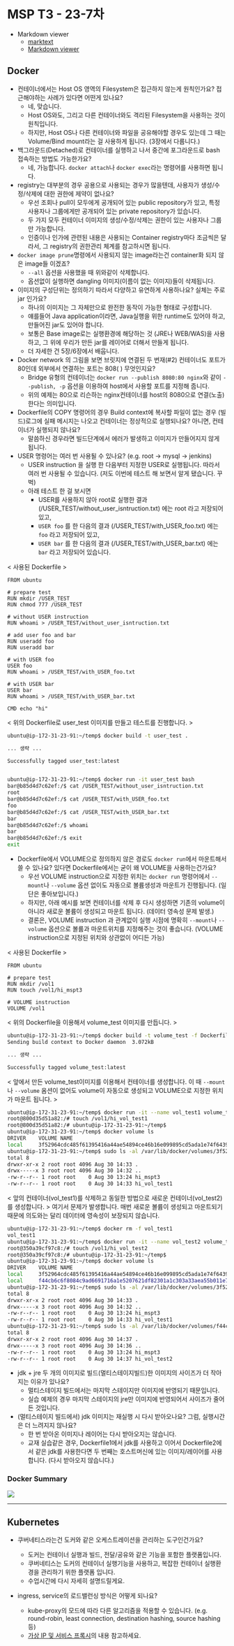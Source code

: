 # MSP T3 - 23-7차

* Markdown viewer
  * [marktext](https://github.com/marktext/marktext)
  * [Markdown viewer](https://chrome.google.com/webstore/detail/markdown-viewer/ckkdlimhmcjmikdlpkmbgfkaikojcbjk?utm\_source=ext\_app\_menu)

## Docker

* 컨테이너에서는 Host OS 영역의 Filesystem은 접근하지 않는게 원칙인가요? 접근해야하는 사례가 있다면 어떤게 있나요?
  * 네, 맞습니다.
  * Host OS와도, 그리고 다른 컨테이너와도 격리된 Filesystem을 사용하는 것이 원칙입니다.
  * 하지만, Host OS나 다른 컨테이너와 파일을 공유해야할 경우도 있는데 그 때는 Volume/Bind mount라는 걸 사용하게 됩니다. (3장에서 다룹니다.)
* 백그라운드(Detached)로 컨테이너를 실행하고 나서 중간에 포그라운드로 bash 접속하는 방법도 가능한가요?
  * 네, 가능합니다. `docker attach`나 `docker exec`라는 명령어를 사용하면 됩니다.
* registry는 대부분의 경우 공용으로 사용되는 경우가 많을텐데, 사용자가 생성/수정/삭제에 대한 권한에 제약이 없나요?
  * 우선 조회나 pull이 모두에게 공개되어 있는 public repository가 있고, 특정 사용자나 그룹에게만 공개되어 있는 private repository가 있습니다.
  * 두 가지 모두 컨테이너 이미지의 생성/수정/삭제는 권한이 있는 사용자나 그룹만 가능합니다.
  * 인증이나 인가에 관련된 내용은 사용되는 Container registry마다 조금씩은 달라서, 그 registry의 권한관리 체계를 참고하시면 됩니다.
* `docker image prune`명령에서 사용되지 않는 image라는건 container화 되지 않은 image들 이겠죠?
  * `--all` 옵션을 사용했을 때 위와같이 삭제합니다.
  * 옵션없이 실행하면 dangling 이미지(이름이 없는 이미지)들이 삭제됩니다.
* 이미지의 구성단위는 정의하기 따라서 다양하고 유연하게 사용하나요? 실체는 주로 jar 인가요?
  * 하나의 이미지는 그 자체만으로 완전한 동작이 가능한 형태로 구성합니다.
  * 얘를들어 Java application이라면, Java실행을 위한 runtime도 있어야 하고, 만들어진 jar도 있어야 합니다.
  * 보통은 Base image로는 실행환경에 해당하는 것 (JRE나 WEB/WAS)을 사용하고, 그 위에 우리가 만든 jar를 레이어로 더해서 만들게 됩니다.
  * 더 자세한 건 5장/6장에서 배웁니다.
* Docker network 의 그림을 보면 브릿지에 연결된 두 번재(#2) 컨테이너도 포트가 80인데 외부에서 연결하는 포트는 808( ) 무엇인지요?
  * Bridge 유형의 컨테이너는 `docker run --publish 8080:80 nginx`와 같이 `--publish, -p` 옵션을 이용하여 host에서 사용할 포트를 지정해 줍니다.
  * 위의 예제는 80으로 리슨하는 nginx컨테이너를 host의 8080으로 연결(노출)한다는 의미입니다.
* Dockerfile의 COPY 명령어의 경우 Build context에 복사할 파일이 없는 경우 (빌드)로그에 실패 메시지는 나오고 컨테이너는 정상적으로 실행되나요? 아니면, 컨테이너가 실행되지 않나요?
  * 말씀하신 경우라면 빌드단계에서 에러가 발생하고 이미지가 만들어지지 않게 됩니다.
* USER 명령어는 여러 번 사용될 수 있나요? (e.g. root -> mysql -> jenkins)
  * USER instruction 을 실행 한 다음부터 지정한 USER로 실행됩니다. 따라서 여러 번 사용될 수 있습니다. (저도 이번에 테스트 해 보면서 알게 됐습니다. 꾸벅)
  * 아래 테스트 한 걸 보시면
    * USER를 사용하지 않아 root로 실행한 결과 (/USER\_TEST/without\_user\_isntruction.txt) 에는 root 라고 저장되어 있고,
    * `USER foo` 를 한 다음의 결과 (/USER\_TEST/with\_USER\_foo.txt) 에는 `foo` 라고 저장되어 있고,
    * `USER bar` 를 한 다음의 결과 (/USER\_TEST/with\_USER\_bar.txt) 에는 `bar` 라고 저장되어 있습니다.

< 사용된 Dockerfile >
```
FROM ubuntu

# prepare test
RUN mkdir /USER_TEST
RUN chmod 777 /USER_TEST

# without USER instruction
RUN whoami > /USER_TEST/without_user_isntruction.txt

# add user foo and bar
RUN useradd foo
RUN useradd bar

# with USER foo
USER foo
RUN whoami > /USER_TEST/with_USER_foo.txt

# with USER bar
USER bar
RUN whoami > /USER_TEST/with_USER_bar.txt

CMD echo "hi"
```

< 위의 Dockerfile로 user_test 이미지를 만들고 테스트를 진행합니다. >
```bash
ubuntu@ip-172-31-23-91:~/temp$ docker build -t user_test .

... 생략 ...

Successfully tagged user_test:latest


ubuntu@ip-172-31-23-91:~/temp$ docker run -it user_test bash
bar@b85d4d7c62ef:/$ cat /USER_TEST/without_user_isntruction.txt
root
bar@b85d4d7c62ef:/$ cat /USER_TEST/with_USER_foo.txt
foo
bar@b85d4d7c62ef:/$ cat /USER_TEST/with_USER_bar.txt
bar
bar@b85d4d7c62ef:/$ whoami
bar
bar@b85d4d7c62ef:/$ exit
exit
```

* Dockerfile에서 VOLUME으로 정의하지 않은 경로도 `docker run`에서 마운트해서 쓸 수 있나요? 있다면 Dockerfile에서는 굳이 왜 VOLUME을 사용하는건가요?
  * 우선 VOLUME instruction으로 지정한 위치는 `docker run` 명령어에서 `--mount`나 `--volume` 옵션 없이도 자동으로 볼륨생성과 마운트가 진행됩니다. (일단은 좋아보입니다.)
  * 하지만, 아래 예시를 보면 컨테이너를 삭제 후 다시 생성하면 기존의 volume이 아니라 새로운 볼륨이 생성되고 마운트 됩니다. (데이터 영속성 문제 발생.)
  * 결론은, VOLUME instruction 과 관계없이 실행 시점에 명확히 `--mount`나 `--volume` 옵션으로 볼륨과 마운트위치를 지정해주는 것이 좋습니다. (VOLUME instruction으로 지정된 위치와 상관없이 어디든 가능)

< 사용된 Dockerfile >

```
FROM ubuntu

# prepare test
RUN mkdir /vol1
RUN touch /vol1/hi_mspt3

# VOLUME instruction
VOLUME /vol1
```

< 위의 Dockerfile을 이용해서 volume\_test 이미지를 만듭니다. >

```bash
ubuntu@ip-172-31-23-91:~/temp$ docker build -t volume_test -f Dockerfile2 .
Sending build context to Docker daemon  3.072kB

... 생략 ...

Successfully tagged volume_test:latest
```

< 앞에서 만든 volume\_test이미지를 이용해서 컨테이너를 생성합니다. 이 때 `--mount`나 `--volume` 옴션이 없어도 volume이 자동으로 생성되고 VOLUME으로 지정한 위치가 마운트 됩니다. >

```bash
ubuntu@ip-172-31-23-91:~/temp$ docker run -it --name vol_test1 volume_test bash
root@800d35d51a82:/# touch /vol1/hi_vol_test1
root@800d35d51a82:/# ubuntu@ip-172-31-23-91:~/temp$
ubuntu@ip-172-31-23-91:~/temp$ docker volume ls
DRIVER    VOLUME NAME
local     3f52964cdc485f61395416a44ae54894ce46b16e099895cd5ada1e74f6439644
ubuntu@ip-172-31-23-91:~/temp$ sudo ls -al /var/lib/docker/volumes/3f52964cdc485f61395416a44ae54894ce46b16e099895cd5ada1e74f6439644/_data/
total 8
drwxr-xr-x 2 root root 4096 Aug 30 14:33 .
drwx-----x 3 root root 4096 Aug 30 14:32 ..
-rw-r--r-- 1 root root    0 Aug 30 13:24 hi_mspt3
-rw-r--r-- 1 root root    0 Aug 30 14:33 hi_vol_test1
```

< 앞의 컨테이너(vol\_test1)를 삭제하고 동일한 방법으로 새로운 컨테이너(vol\_test2)를 생성합니다. > 여기서 문제가 발생합니다. 매번 새로운 볼륨이 생성되고 마운트되기 때문에 의도와는 달리 데이터에 영속성이 보장되지 않습니다.

```bash
ubuntu@ip-172-31-23-91:~/temp$ docker rm -f vol_test1
vol_test1
ubuntu@ip-172-31-23-91:~/temp$ docker run -it --name vol_test2 volume_test bash
root@350a39cf97c8:/# touch /vol1/hi_vol_test2
root@350a39cf97c8:/# ubuntu@ip-172-31-23-91:~/temp$
ubuntu@ip-172-31-23-91:~/temp$ docker volume ls
DRIVER    VOLUME NAME
local     3f52964cdc485f61395416a44ae54894ce46b16e099895cd5ada1e74f6439644
local     f44cb6c6f8084c9ad6691716a1e5207621df82301a1c303a33aea55b011e7272
ubuntu@ip-172-31-23-91:~/temp$ sudo ls -al /var/lib/docker/volumes/3f52964cdc485f61395416a44ae54894ce46b16e099895cd5ada1e74f6439644/_data/
total 8
drwxr-xr-x 2 root root 4096 Aug 30 14:33 .
drwx-----x 3 root root 4096 Aug 30 14:32 ..
-rw-r--r-- 1 root root    0 Aug 30 13:24 hi_mspt3
-rw-r--r-- 1 root root    0 Aug 30 14:33 hi_vol_test1
ubuntu@ip-172-31-23-91:~/temp$ sudo ls -al /var/lib/docker/volumes/f44cb6c6f8084c9ad6691716a1e5207621df82301a1c303a33aea55b011e7272/_data/
total 8
drwxr-xr-x 2 root root 4096 Aug 30 14:37 .
drwx-----x 3 root root 4096 Aug 30 14:36 ..
-rw-r--r-- 1 root root    0 Aug 30 13:24 hi_mspt3
-rw-r--r-- 1 root root    0 Aug 30 14:37 hi_vol_test2
```

* jdk + jre 두 개의 이미지로 빌드(멀티스테이지빌드)한 이미지의 사이즈가 더 작아지는 이유가 있나요?
  * 멀티스테이지 빌드에서는 마지막 스테이지만 이미지에 반영되기 때문입니다.
  * 실습 예제의 경우 마지막 스테이지의 jre만 이미지에 반영되어서 사이즈가 줄어든 것입니다.
* (멀티스테이지 빌드에서) jdk 이미지는 재실행 시 다시 받아오나요? 그럼, 실행시간은 더 느려지지 않나요?
  * 한 번 받아온 이미지나 레이어는 다시 받아오지는 않습니다.
  * 교재 실습같은 경우, Dockerfile1에서 jdk를 사용하고 이어서 Dockerfile2에서 같은 jdk를 사용한다면 두 번째는 호스트머신에 있는 이미지/레이어를 사용합니다. (다시 받아오지 않습니다.)

### Docker Summary

![](img/docker\_summary\_23-7.png)

***

## Kubernetes

* 쿠버네티스라는건 도커와 같은 오케스트레이션을 관리하는 도구인건가요?
  * 도커는 컨테이너 실행과 빌드, 전달/공유와 같은 기능을 포함한 플랫폼입니다.
  * 쿠버네티스는 도커의 컨테이너 실행기능을 사용하고, 복잡한 컨테이너 실행환경을 관리하기 위한 플랫폼 입니다.
  * 수업시간에 다시 자세히 설명드릴게요.

* ingress, service의 로드밸런싱 방식은 어떻게 되나요?
  * kube-proxy의 모드에 따라 다른 알고리즘을 적용할 수 있습니다. (e.g. round-robin, least connection, destination hashing, source hashing 등)
  * [가상 IP 및 서비스 프록시](https://kubernetes.io/ko/docs/reference/networking/virtual-ips/)의 내용 참고하세요.